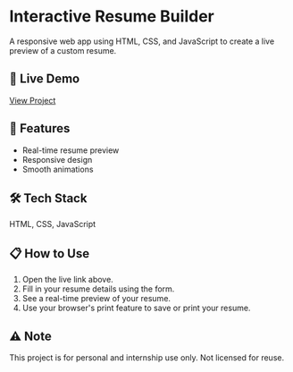 # Interactive Resume Builder

A responsive web app using HTML, CSS, and JavaScript to create a live preview of a custom resume.

## 🔗 Live Demo  
[View Project](https://ojasvi171.github.io/interactive-resume-builder/) 

## 🚀 Features
- Real-time resume preview
- Responsive design
- Smooth animations

## 🛠️ Tech Stack
HTML, CSS, JavaScript

## 📋 How to Use
1. Open the live link above.
2. Fill in your resume details using the form.
3. See a real-time preview of your resume.
4. Use your browser's print feature to save or print your resume.

## ⚠️ Note  
This project is for personal and internship use only. Not licensed for reuse.

